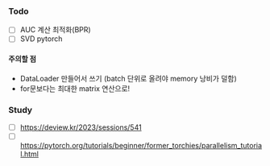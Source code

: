 ### Todo

- [ ] AUC 계산 최적화(BPR)
- [ ] SVD pytorch

#### 주의할 점
 + DataLoader 만들어서 쓰기 (batch 단위로 올려야 memory 낭비가 덜함)
 + for문보다는 최대한 matrix 연산으로!
### Study
- [ ] https://deview.kr/2023/sessions/541
- [ ] https://pytorch.org/tutorials/beginner/former_torchies/parallelism_tutorial.html
